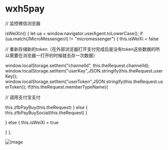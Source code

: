 # wxh5pay


// 监控微信浏览器
  
isWeiXin() { 
let ua = window.navigator.userAgent.toLowerCase(); 
if (ua.match(/MicroMessenger/i) != "micromessenger") { 
this.isWeiXi = false
  
// 重新存储新的token（在外部浏览器打开支付完成后是没有token这些数据的所以需要在浏览器一打开的时候就去存一次数据）
  
window.localStorage.setItem("channelId", this.theRequest.channelId); 
window.localStorage.setItem("userKey",JSON.stringify(this.theRequest.userKey)); 
window.localStorage.setItem("userToken",JSON.stringify(this.theRequest.userToken)); 
if(this.theRequest.memberTypeName){
  
// 调用支付宝支付
  
this.zfbPayBuy(this.theRequest) 
} else { 
this.zfbPayBuySocial(this.theRequest) 
}
  
} else { 
this.isWeiXi = true
  
} 
},


![image](https://img-blog.csdnimg.cn/24884355e4bc4e64b8f8ce22303abc4e.gif)







